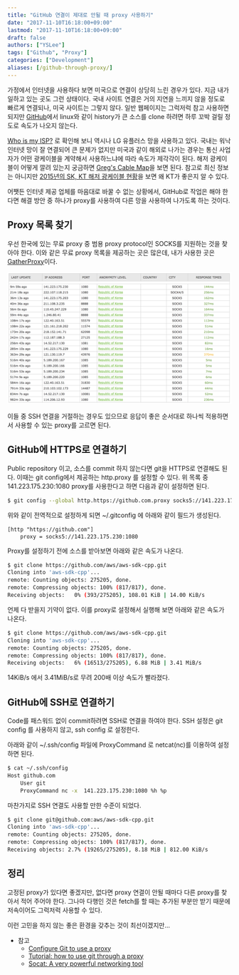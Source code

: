 ```yaml
---
title: "GitHub 연결이 제대로 안될 때 proxy 사용하기"
date: "2017-11-10T16:18:00+09:00"
lastmod: "2017-11-10T16:18:00+09:00"
draft: false
authors: ["YSLee"]
tags: ["Github", "Proxy"]
categories: ["Development"]
aliases: [/github-through-proxy/]
---
```



가정에서 인터넷을 사용하다 보면 미국으로 연결이 상당히 느린 경우가 있다.
지금 내가 일하고 있는 곳도 그런 상태이다.
국내 사이트 연결은 거의 지연을 느끼지 않을 정도로 빠르게 연결되나, 미국 사이트는 그렇지 않다.
일반 웹페이지는 그럭저럭 참고 사용하면 되지만 [GitHub](https://github.com)에서 linux와 같이 history가 큰 소스를 clone 하려면 하루 꼬박 걸릴 정도로 속도가 나오지 않는다.

[Who is my ISP?](https://www.whoismyisp.org) 로 확인해 보니 역시나 LG 유플러스 망을 사용하고 있다.
국내는 워낙 인터넷 망이 잘 연결되어 큰 문제가 없지만 미국과 같이 해외로 나가는 경우는 통신 사업자가 어떤 광케이블을 계약해서 사용하느냐에 따라 속도가 제각각이 된다.
해저 광케이블이 어떻게 깔려 있는지 궁금하면 [Greg's Cable Map](http://www.cablemap.info)을 보면 된다. 참고로 최신 정보는 아니지만 [2015년의 SK, KT 해저 광케이블 현황](https://namu.wiki/w/KT%20인터넷)을 보면 왜 KT가 좋은지 알 수 있다.

어쨋든 인터넷 제공 업체를 마음대로 바꿀 수 없는 상황에서, GitHub로 작업은 해야 한다면 해결 방안 중 하나가 proxy를 사용하여 다른 망을 사용하여 나가도록 하는 것이다.

## Proxy 목록 찾기

우선 한국에 있는 무료 proxy 중 범용 proxy protocol인 SOCKS를 지원하는 것을 찾아야 한다. 이와 같은 무료 proxy 목록을 제공하는 곳은 많은데, 내가 사용한 곳은 [GatherProxy](http://www.gatherproxy.com/sockslist/country/?c=Republic%20of%20Korea)이다.

![socks proxy](socks-proxy.png)

이들 중 SSH 연결을 거절하는 경우도 있으므로 응답이 좋은 순서대로 하나씩 적용하면서 사용할 수 있는 proxy를 고르면 된다.

## GitHub에 HTTPS로 연결하기

Public repository 이고, 소스를 commit 하지 않는다면 git을 HTTPS로 연결해도 된다.
이때는 git config에서 제공하는 http.proxy 를 설정할 수 있다. 위 목록 중 141.223.175.230:1080 proxy를 사용한다고 하면 다음과 같이 설정하면 된다.

```sh
$ git config --global http.https://github.com.proxy socks5://141.223.175.230:1080
```

위와 같이 전역적으로 설정하게 되면 ~/.gitconfig 에 아래와 같이 필드가 생성된다.
```
[http "https://github.com"]
	proxy = socks5://141.223.175.230:1080
```

Proxy를 설정하기 전에 소스를 받아보면 아래와 같은 속도가 나온다.
```sh
$ git clone https://github.com/aws/aws-sdk-cpp.git
Cloning into 'aws-sdk-cpp'...
remote: Counting objects: 275205, done.
remote: Compressing objects: 100% (817/817), done.
Receiving objects:   0% (393/275205), 108.01 KiB | 14.00 KiB/s
```

언제 다 받을지 기약이 없다. 이를 proxy로 설정해서 실행해 보면 아래와 같은 속도가 나온다.
```sh
$ git clone https://github.com/aws/aws-sdk-cpp.git
Cloning into 'aws-sdk-cpp'...
remote: Counting objects: 275205, done.
remote: Compressing objects: 100% (817/817), done.
Receiving objects:   6% (16513/275205), 6.88 MiB | 3.41 MiB/s
```

14KiB/s 에서 3.41MiB/s로 무려 200배 이상 속도가 빨라졌다.


## GitHub에 SSH로 연결하기

Code를 패스워드 없이 commit하려면 SSH로 연결을 하여야 한다. SSH 설정은 git config 를 사용하지 않고, ssh config 로 설정한다.

아래와 같이 ~/.ssh/config 파일에 ProxyCommand 로 netcat(nc)를 이용하여 설정하면 된다.

```sh
$ cat ~/.ssh/config
Host github.com
    User git
    ProxyCommand nc -x  141.223.175.230:1080 %h %p
```

마찬가지로 SSH 연결도 사용할 만한 수준이 되었다.

```sh
$ git clone git@github.com:aws/aws-sdk-cpp.git
Cloning into 'aws-sdk-cpp'...
remote: Counting objects: 275205, done.
remote: Compressing objects: 100% (817/817), done.
Receiving objects: 2.7% (19265/275205), 8.18 MiB | 812.00 KiB/s
```

## 정리

고정된 proxy가 있다면 좋겠지만, 없다면 proxy 연결이 안될 때마다 다른 proxy를 찾아서 적어 주어야 한다. 그나마 다행인 것은 fetch를 할 때는 추가된 부분만 받기 때문에 저속이어도 그럭저럭 사용할 수 있다.

이런 고민을 하지 않는 좋은 환경을 갖추는 것이 최선이겠지만...

* 참고
  - [Configure Git to use a proxy](https://gist.github.com/evantoli/f8c23a37eb3558ab8765)
  - [Tutorial: how to use git through a proxy](http://cms-sw.github.io/tutorial-proxy.html)
  - [Socat: A very powerful networking tool](http://www.rubyguides.com/2012/07/socat-cheatsheet/)
